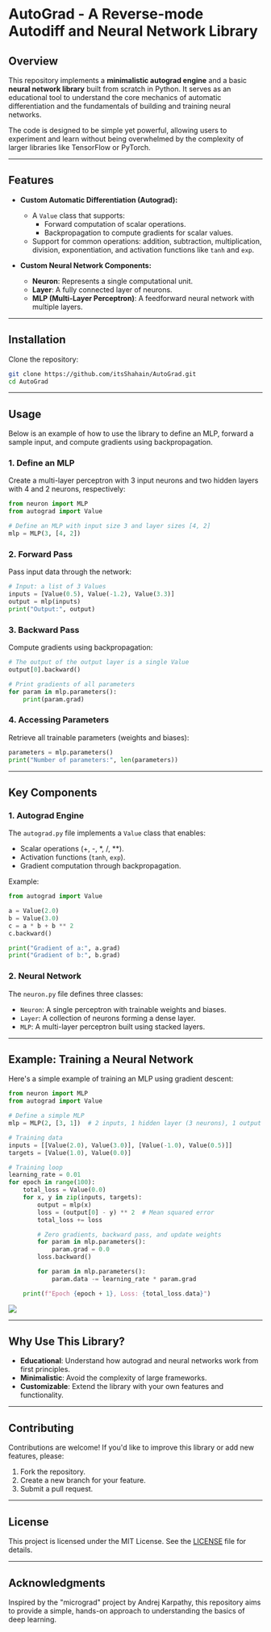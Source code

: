 # **AutoGrad - A Reverse-mode Autodiff and Neural Network Library**

## Overview
This repository implements a **minimalistic autograd engine** and a basic **neural network library** built from scratch in Python. It serves as an educational tool to understand the core mechanics of automatic differentiation and the fundamentals of building and training neural networks.

The code is designed to be simple yet powerful, allowing users to experiment and learn without being overwhelmed by the complexity of larger libraries like TensorFlow or PyTorch.

---

## **Features**
- **Custom Automatic Differentiation (Autograd):**
  - A `Value` class that supports:
    - Forward computation of scalar operations.
    - Backpropagation to compute gradients for scalar values.
  - Support for common operations: addition, subtraction, multiplication, division, exponentiation, and activation functions like `tanh` and `exp`.

- **Custom Neural Network Components:**
  - **Neuron**: Represents a single computational unit.
  - **Layer**: A fully connected layer of neurons.
  - **MLP (Multi-Layer Perceptron)**: A feedforward neural network with multiple layers.

---

## **Installation**
Clone the repository:
```bash
git clone https://github.com/itsShahain/AutoGrad.git
cd AutoGrad
```

---

## **Usage**
Below is an example of how to use the library to define an MLP, forward a sample input, and compute gradients using backpropagation.

### 1. **Define an MLP**
Create a multi-layer perceptron with 3 input neurons and two hidden layers with 4 and 2 neurons, respectively:
```python
from neuron import MLP
from autograd import Value

# Define an MLP with input size 3 and layer sizes [4, 2]
mlp = MLP(3, [4, 2])
```

### 2. **Forward Pass**
Pass input data through the network:
```python
# Input: a list of 3 Values
inputs = [Value(0.5), Value(-1.2), Value(3.3)]
output = mlp(inputs)
print("Output:", output)
```

### 3. **Backward Pass**
Compute gradients using backpropagation:
```python
# The output of the output layer is a single Value
output[0].backward()

# Print gradients of all parameters
for param in mlp.parameters():
    print(param.grad)
```

### 4. **Accessing Parameters**
Retrieve all trainable parameters (weights and biases):
```python
parameters = mlp.parameters()
print("Number of parameters:", len(parameters))
```

---

## **Key Components**

### **1. Autograd Engine**
The `autograd.py` file implements a `Value` class that enables:
- Scalar operations (+, -, *, /, **).
- Activation functions (`tanh`, `exp`).
- Gradient computation through backpropagation.

Example:
```python
from autograd import Value

a = Value(2.0)
b = Value(3.0)
c = a * b + b ** 2
c.backward()

print("Gradient of a:", a.grad)
print("Gradient of b:", b.grad)
```

### **2. Neural Network**
The `neuron.py` file defines three classes:
- `Neuron`: A single perceptron with trainable weights and biases.
- `Layer`: A collection of neurons forming a dense layer.
- `MLP`: A multi-layer perceptron built using stacked layers.

---

## **Example: Training a Neural Network**
Here's a simple example of training an MLP using gradient descent:
```python
from neuron import MLP
from autograd import Value

# Define a simple MLP
mlp = MLP(2, [3, 1])  # 2 inputs, 1 hidden layer (3 neurons), 1 output

# Training data
inputs = [[Value(2.0), Value(3.0)], [Value(-1.0), Value(0.5)]]
targets = [Value(1.0), Value(0.0)]

# Training loop
learning_rate = 0.01
for epoch in range(100):
    total_loss = Value(0.0)
    for x, y in zip(inputs, targets):
        output = mlp(x)
        loss = (output[0] - y) ** 2  # Mean squared error
        total_loss += loss

        # Zero gradients, backward pass, and update weights
        for param in mlp.parameters():
            param.grad = 0.0
        loss.backward()

        for param in mlp.parameters():
            param.data -= learning_rate * param.grad

    print(f"Epoch {epoch + 1}, Loss: {total_loss.data}")
```
![](https://github.com/itsShahain/AutoGrad/blob/main/training.gif)

---

## **Why Use This Library?**
- **Educational**: Understand how autograd and neural networks work from first principles.
- **Minimalistic**: Avoid the complexity of large frameworks.
- **Customizable**: Extend the library with your own features and functionality.

---

## **Contributing**
Contributions are welcome! If you'd like to improve this library or add new features, please:
1. Fork the repository.
2. Create a new branch for your feature.
3. Submit a pull request.

---

## **License**
This project is licensed under the MIT License. See the [LICENSE](LICENSE) file for details.

---

## **Acknowledgments**
Inspired by the "micrograd" project by Andrej Karpathy, this repository aims to provide a simple, hands-on approach to understanding the basics of deep learning.
